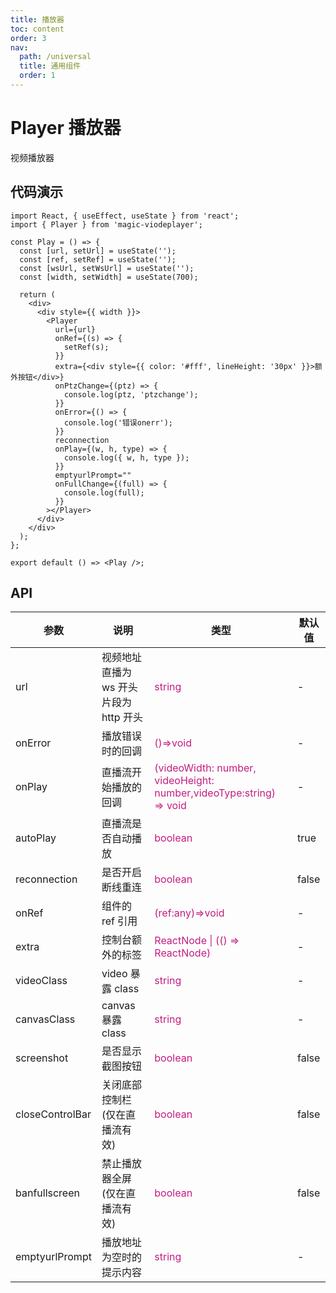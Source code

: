 ```yaml
---
title: 播放器
toc: content
order: 3
nav:
  path: /universal
  title: 通用组件
  order: 1
---
```


# Player 播放器

视频播放器

## 代码演示

```tsx
import React, { useEffect, useState } from 'react';
import { Player } from 'magic-viodeplayer';

const Play = () => {
  const [url, setUrl] = useState('');
  const [ref, setRef] = useState('');
  const [wsUrl, setWsUrl] = useState('');
  const [width, setWidth] = useState(700);

  return (
    <div>
      <div style={{ width }}>
        <Player
          url={url}
          onRef={(s) => {
            setRef(s);
          }}
          extra={<div style={{ color: '#fff', lineHeight: '30px' }}>额外按钮</div>}
          onPtzChange={(ptz) => {
            console.log(ptz, 'ptzchange');
          }}
          onError={() => {
            console.log('错误onerr');
          }}
          reconnection
          onPlay={(w, h, type) => {
            console.log({ w, h, type });
          }}
          emptyurlPrompt=""
          onFullChange={(full) => {
            console.log(full);
          }}
        ></Player>
      </div>
    </div>
  );
};

export default () => <Play />;
```

## API

| 参数 | 说明 | 类型 | 默认值 |
| --- | --- | --- | --- |
| url | 视频地址 直播为 ws 开头 片段为 http 开头 | <font color='#c41d7f'>string</font> | - |
| onError | 播放错误时的回调 | <font color='#c41d7f'> ()=>void </font> | - |
| onPlay | 直播流开始播放的回调 | <font color='#c41d7f'> (videoWidth: number, videoHeight: number,videoType:string) => void </font> | - |
| autoPlay | 直播流是否自动播放 | <font color='#c41d7f'> boolean</font> | true |
| reconnection | 是否开启断线重连 | <font color='#c41d7f'> boolean </font> | false |
| onRef | 组件的 ref 引用 | <font color='#c41d7f'> (ref:any)=>void</font> | - |
| extra | 控制台额外的标签 | <font color='#c41d7f'> ReactNode \| (() => ReactNode) </font> | - |
| videoClass | video 暴露 class | <font color='#c41d7f'> string </font> | - |
| canvasClass | canvas 暴露 class | <font color='#c41d7f'> string </font> | - |
| screenshot | 是否显示截图按钮 | <font color='#c41d7f'>boolean</font> | false |
| closeControlBar | 关闭底部控制栏(仅在直播流有效) | <font color='#c41d7f'>boolean</font> | false |
| banfullscreen | 禁止播放器全屏(仅在直播流有效) | <font color='#c41d7f'>boolean</font> | false |
| emptyurlPrompt | 播放地址为空时的提示内容 | <font color='#c41d7f'> string</font> | - |
